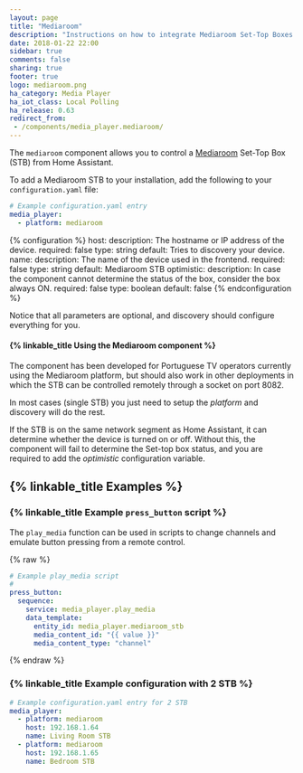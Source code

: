 ```yaml
---
layout: page
title: "Mediaroom"
description: "Instructions on how to integrate Mediaroom Set-Top Boxes into Home Assistant."
date: 2018-01-22 22:00
sidebar: true
comments: false
sharing: true
footer: true
logo: mediaroom.png
ha_category: Media Player
ha_iot_class: Local Polling
ha_release: 0.63
redirect_from:
 - /components/media_player.mediaroom/
---
```


The `mediaroom` component allows you to control a [Mediaroom](https://en.wikipedia.org/wiki/Ericsson_Mediaroom) Set-Top Box (STB) from Home Assistant.

To add a Mediaroom STB to your installation, add the following to your `configuration.yaml` file:

```yaml
# Example configuration.yaml entry
media_player:
  - platform: mediaroom
```

{% configuration %}
  host:
    description: The hostname or IP address of the device.
    required: false
    type: string
    default: Tries to discovery your device.
  name:
    description: The name of the device used in the frontend.
    required: false
    type: string
    default: Mediaroom STB
  optimistic:
    description: In case the component cannot determine the status of the box, consider the box always ON.
    required: false
    type: boolean
    default: false
{% endconfiguration %}

Notice that all parameters are optional, and discovery should configure everything for you.

#### {% linkable_title Using the Mediaroom component %}

The component has been developed for Portuguese TV operators currently using the Mediaroom platform, but should also work in other deployments in which the STB can be controlled remotely through a socket on port 8082.

In most cases (single STB) you just need to setup the *platform* and discovery will do the rest.

If the STB is on the same network segment as Home Assistant, it can determine whether the device is turned on or off. Without this, the component will fail to determine the Set-top box status, and you are required to add the *optimistic* configuration variable.

## {% linkable_title Examples %}

### {% linkable_title Example `press_button` script %}

The `play_media` function can be used in scripts to change channels and emulate button pressing from a remote control.

{% raw %}
```yaml
# Example play_media script
#
press_button:
  sequence:
    service: media_player.play_media
    data_template:
      entity_id: media_player.mediaroom_stb
      media_content_id: "{{ value }}"
      media_content_type: "channel"
```
{% endraw %}

### {% linkable_title Example configuration with 2 STB %}

```yaml
# Example configuration.yaml entry for 2 STB
media_player:
  - platform: mediaroom
    host: 192.168.1.64
    name: Living Room STB
  - platform: mediaroom
    host: 192.168.1.65
    name: Bedroom STB
```
